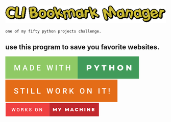 
<p align="center">
<img src="./src/logo.gif" />
</p>

`one of my fifty python projects challenge.`

## use this program to save you favorite websites.

![made-with-python](./src/made-with-python.svg)
![still-work-on-it](./src/still-work-on-it.svg)
![works-on-my-machine](./src/works-on-my-machine.svg)
